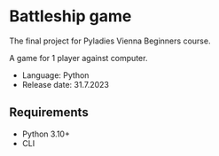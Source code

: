 # Battleship game

The final project for Pyladies Vienna Beginners course. 

A game for 1 player against computer. 

- Language: Python
- Release date: 31.7.2023

## Requirements

- Python 3.10+
- CLI
